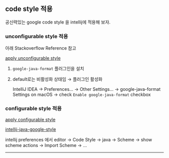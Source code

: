 ## code style 적용

공신력있는 google code style 을 intellij에 적용해 보자.

### unconfigurable style 적용

아래 Stackoverflow Reference 참고

[apply unconfigurable style](https://stackoverflow.com/questions/42979700/how-to-configure-google-java-code-formatter-in-intellij-idea-17)

1. `google-java-format` 플러그인을 설치
2. default로는 비활성화 상태임 → 플러그인 활성화

   IntelliJ IDEA → Preferences... → Other Settings... → google-java-format Settings on macOS →
   check `Enable google-java-format` checkbox

### configurable style 적용

[apply configurable style](https://github.com/HPI-Information-Systems/Metanome/wiki/Installing-the-google-styleguide-settings-in-intellij-and-eclipse)

[intellij-java-google-style](https://github.com/google/styleguide/blob/gh-pages/intellij-java-google-style.xml)

intellij preferences 에서 editor -> Code Style -> java -> Scheme → show scheme actions → Import Scheme → ...  

---







